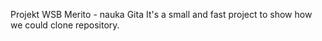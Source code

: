 Projekt WSB Merito - nauka Gita
It's a small and fast project to show how we could clone repository.


